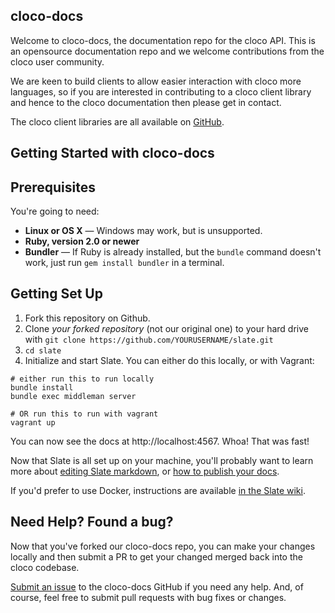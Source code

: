 cloco-docs
------------------------------

Welcome to cloco-docs, the documentation repo for the cloco API.  This is an opensource documentation repo and we welcome contributions from the cloco user community.

We are keen to build clients to allow easier interaction with cloco more languages, so if you are interested in contributing to a cloco client library and hence to the cloco documentation then please get in contact.

The cloco client libraries are all available on [GitHub](https://github.com/cloudconfig).

Getting Started with cloco-docs
------------------------------

## Prerequisites

You're going to need:

 - **Linux or OS X** — Windows may work, but is unsupported.
 - **Ruby, version 2.0 or newer**
 - **Bundler** — If Ruby is already installed, but the `bundle` command doesn't work, just run `gem install bundler` in a terminal.

## Getting Set Up

1. Fork this repository on Github.
2. Clone *your forked repository* (not our original one) to your hard drive with `git clone https://github.com/YOURUSERNAME/slate.git`
3. `cd slate`
4. Initialize and start Slate. You can either do this locally, or with Vagrant:

```shell
# either run this to run locally
bundle install
bundle exec middleman server

# OR run this to run with vagrant
vagrant up
```

You can now see the docs at http://localhost:4567. Whoa! That was fast!

Now that Slate is all set up on your machine, you'll probably want to learn more about [editing Slate markdown](https://github.com/lord/slate/wiki/Markdown-Syntax), or [how to publish your docs](https://github.com/lord/slate/wiki/Deploying-Slate).

If you'd prefer to use Docker, instructions are available [in the Slate wiki](https://github.com/lord/slate/wiki/Docker).

Need Help? Found a bug?
--------------------

Now that you've forked our cloco-docs repo, you can make your changes locally and then submit a PR to get your changed merged back into the cloco codebase.  

[Submit an issue](https://github.com/cloud-config/cloco-docs/issues) to the cloco-docs GitHub if you need any help. And, of course, feel free to submit pull requests with bug fixes or changes.

